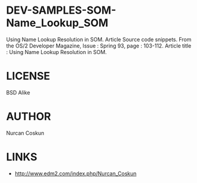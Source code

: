 # DEV-SAMPLES-SOM-Name_Lookup_SOM
Using Name Lookup Resolution in SOM. Article Source code snippets.  From the OS/2 Developer Magazine, Issue : Spring 93, page : 103-112. Article title : Using Name Lookup Resolution in SOM.

LICENSE
===============
BSD Alike

AUTHOR
===============
Nurcan Coskun

LINKS
===============
* http://www.edm2.com/index.php/Nurcan_Coskun
